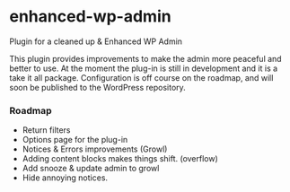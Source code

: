 # enhanced-wp-admin
Plugin for a cleaned up &amp; Enhanced WP Admin

This plugin provides improvements to make the admin more peaceful and better to use.
At the moment the plug-in is still in development and it is a take it all package. Configuration is off course on the roadmap, and will soon be published to the WordPress repository.


### Roadmap

- Return filters
- Options page for the plug-in
- Notices & Errors improvements (Growl)
- Adding content blocks makes things shift. (overflow)
- Add snooze & update admin to growl
- Hide annoying notices.

